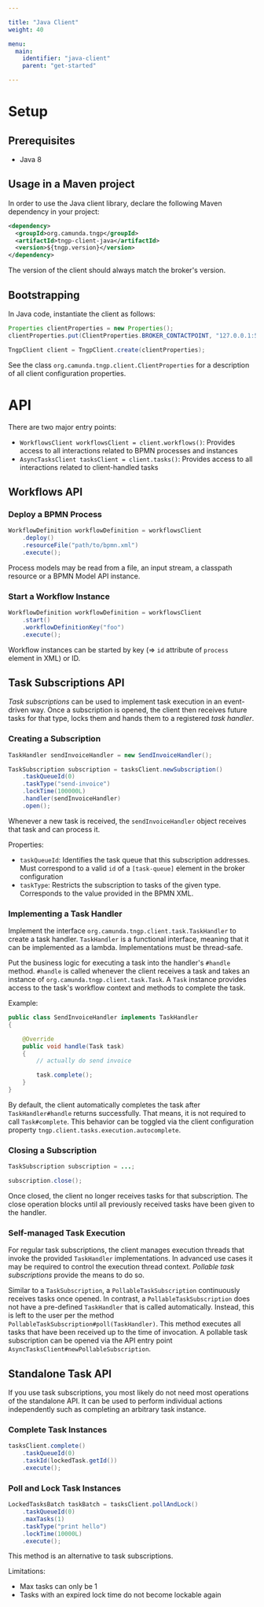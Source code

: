 ```yaml
---

title: "Java Client"
weight: 40

menu:
  main:
    identifier: "java-client"
    parent: "get-started"

---
```


# Setup

## Prerequisites

* Java 8

## Usage in a Maven project

In order to use the Java client library, declare the following Maven dependency in your project:

```xml
<dependency>
  <groupId>org.camunda.tngp</groupId>
  <artifactId>tngp-client-java</artifactId>
  <version>${tngp.version}</version>
</dependency>
```

The version of the client should always match the broker's version.

## Bootstrapping

In Java code, instantiate the client as follows:

```java
Properties clientProperties = new Properties();
clientProperties.put(ClientProperties.BROKER_CONTACTPOINT, "127.0.0.1:51015");

TngpClient client = TngpClient.create(clientProperties);
```

See the class `org.camunda.tngp.client.ClientProperties` for a description of all client configuration properties.

# API

There are two major entry points:

* `WorkflowsClient workflowsClient = client.workflows()`: Provides access to all interactions related to BPMN processes and instances
* `AsyncTasksClient tasksClient = client.tasks()`: Provides access to all interactions related to client-handled tasks

## Workflows API

### Deploy a BPMN Process

```java
WorkflowDefinition workflowDefinition = workflowsClient
    .deploy()
    .resourceFile("path/to/bpmn.xml")
    .execute();
```

Process models may be read from a file, an input stream, a classpath resource or a BPMN Model API instance.

### Start a Workflow Instance

```java
WorkflowDefinition workflowDefinition = workflowsClient
    .start()
    .workflowDefinitionKey("foo")
    .execute();
```

Workflow instances can be started by key (=> `id` attribute of `process` element in XML) or ID.


## Task Subscriptions API

*Task subscriptions* can be used to implement task execution in an event-driven way. Once a subscription is opened, the client then receives future tasks for that type,
locks them and hands them to a registered *task handler*.

### Creating a Subscription

```java
TaskHandler sendInvoiceHandler = new SendInvoiceHandler();

TaskSubscription subscription = tasksClient.newSubscription()
    .taskQueueId(0)
    .taskType("send-invoice")
    .lockTime(100000L)
    .handler(sendInvoiceHandler)
    .open();
```

Whenever a new task is received, the `sendInvoiceHandler` object receives that task and can process it.

Properties:

* `taskQueueId`: Identifies the task queue that this subscription addresses. Must correspond to a valid `id` of a `[task-queue]` element in the broker configuration
* `taskType`: Restricts the subscription to tasks of the given type. Corresponds to the value provided in the BPMN XML.

### Implementing a Task Handler

Implement the interface `org.camunda.tngp.client.task.TaskHandler` to create a task handler. `TaskHandler` is a functional interface, meaning that it can be implemented as a lambda. Implementations must be thread-safe.

Put the business logic for executing a task into the handler's `#handle` method. `#handle` is called whenever the client receives a task and takes an instance of `org.camunda.tngp.client.task.Task`. A `Task` instance provides access to the task's workflow context and methods to complete the task.

Example:

```java
public class SendInvoiceHandler implements TaskHandler
{

    @Override
    public void handle(Task task)
    {
        // actually do send invoice

        task.complete();
    }
}
```

By default, the client automatically completes the task after `TaskHandler#handle` returns successfully. That means, it is not required to call `Task#complete`. This behavior can be toggled via the client configuration property `tngp.client.tasks.execution.autocomplete`.

### Closing a Subscription

```java
TaskSubscription subscription = ...;

subscription.close();
```

Once closed, the client no longer receives tasks for that subscription. The close operation blocks until all previously received tasks have been given to the handler.


### Self-managed Task Execution

For regular task subscriptions, the client manages execution threads that invoke the provided `TaskHandler` implementations. In advanced use cases it may be required to control the execution thread context. *Pollable task subscriptions* provide the means to do so.

Similar to a `TaskSubscription`, a `PollableTaskSubscription` continuously receives tasks once opened. In contrast, a `PollableTaskSubscription` does not have a pre-defined `TaskHandler` that is called automatically. Instead, this is left to the user per the method `PollableTaskSubscription#poll(TaskHandler)`. This method executes all tasks that have been received up to the time of invocation. A pollable task subscription can be opened via the API entry point `AsyncTasksClient#newPollableSubscription`.


## Standalone Task API

If you use task subscriptions, you most likely do not need most operations of the standalone API. It can be used to perform individual actions independently such as completing an arbitrary task instance.

### Complete Task Instances

```java
tasksClient.complete()
    .taskQueueId(0)
    .taskId(lockedTask.getId())
    .execute();
```

### Poll and Lock Task Instances

```java
LockedTasksBatch taskBatch = tasksClient.pollAndLock()
    .taskQueueId(0)
    .maxTasks(1)
    .taskType("print hello")
    .lockTime(10000L)
    .execute();
```

This method is an alternative to task subscriptions.

Limitations:

* Max tasks can only be 1
* Tasks with an expired lock time do not become lockable again
